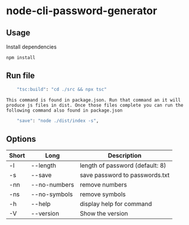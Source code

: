 # node-cli-password-generator

## Usage

Install dependencies

`npm install`

## Run file

```sh
    "tsc:build": "cd ./src && npx tsc"
```

`This command is found in package.json. Run that command an it will produce js files in dist. Once those files complete you can run the following command also found in package.json`

```sh
    "save": "node ./dist/index -s",
```

## Options

| Short | Long              | Description                     |
| ----- | ----------------- | ------------------------------- |
| -l    | --length <number> | length of password (default: 8) |
| -s    | --save            | save password to passwords.txt  |
| -nn   | --no-numbers      | remove numbers                  |
| -ns   | --no-symbols      | remove symbols                  |
| -h    | --help            | display help for command        |
| -V    | --version         | Show the version                |

